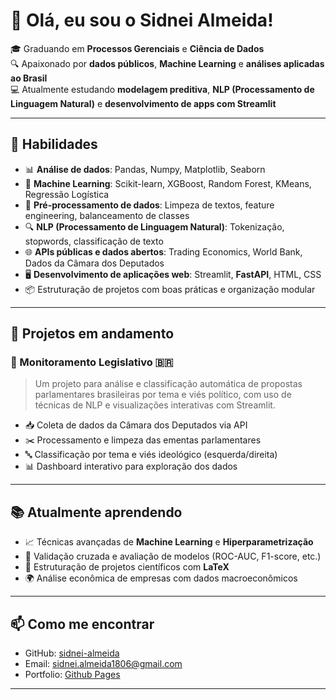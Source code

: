 # 👋 Olá, eu sou o Sidnei Almeida!

🎓 Graduando em **Processos Gerenciais** e **Ciência de Dados**  
🔍 Apaixonado por **dados públicos**, **Machine Learning** e **análises aplicadas ao Brasil**  
💻 Atualmente estudando **modelagem preditiva**, **NLP (Processamento de Linguagem Natural)** e **desenvolvimento de apps com Streamlit**

---

## 🧠 Habilidades

- 📊 **Análise de dados**: Pandas, Numpy, Matplotlib, Seaborn
- 🧠 **Machine Learning**: Scikit-learn, XGBoost, Random Forest, KMeans, Regressão Logística
- 🧹 **Pré-processamento de dados**: Limpeza de textos, feature engineering, balanceamento de classes
- 🔍 **NLP (Processamento de Linguagem Natural)**: Tokenização, stopwords, classificação de texto
- 🌐 **APIs públicas e dados abertos**: Trading Economics, World Bank, Dados da Câmara dos Deputados
- 🖥️ **Desenvolvimento de aplicações web**: Streamlit, **FastAPI**, HTML, CSS
- 📦 Estruturação de projetos com boas práticas e organização modular

---

## 🚀 Projetos em andamento

### 📌 Monitoramento Legislativo 🇧🇷
> Um projeto para análise e classificação automática de propostas parlamentares brasileiras por tema e viés político, com uso de técnicas de NLP e visualizações interativas com Streamlit.

- 📥 Coleta de dados da Câmara dos Deputados via API
- ✂️ Processamento e limpeza das ementas parlamentares
- 🔤 Classificação por tema e viés ideológico (esquerda/direita)
- 📊 Dashboard interativo para exploração dos dados

---

## 📚 Atualmente aprendendo

- 📈 Técnicas avançadas de **Machine Learning** e **Hiperparametrização**
- 🧪 Validação cruzada e avaliação de modelos (ROC-AUC, F1-score, etc.)
- 📄 Estruturação de projetos científicos com **LaTeX**
- 🌍 Análise econômica de empresas com dados macroeconômicos

---

## 📫 Como me encontrar

- GitHub: [sidnei-almeida](https://github.com/sidnei-almeida)
- Email: sidnei.almeida1806@gmail.com
- Portfolio: [Github Pages](https://sidnei-almeida.github.io/)

---
